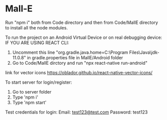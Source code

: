 # Mall-E

Run "npm i" both from Code directory and then from Code/MallE directory to install all the node modules.

To run the project on an Android Virtual Device or on real debugging device:
IF YOU ARE USING REACT CLI:

1. Uncomment this line "org.gradle.java.home=C:\\Program Files\\Java\\jdk-11.0.8" in gradle.properties file in MallE/Android folder
2. Go to Code/MallE dirctory and run "npx react-native run-android"

link for vector icons
https://oblador.github.io/react-native-vector-icons/


To start server for login/register:
1. Go to server folder 
2. Type 'npm i'
3. Type 'npm start'

Test credentials for login:
Email: test123@test.com
Password: test123
